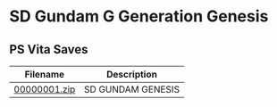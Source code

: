 # SD Gundam G Generation Genesis

## PS Vita Saves

| Filename | Description |
|----------|-------------|
| [00000001.zip](00000001.zip) | SD GUNDAM GENESIS   |
